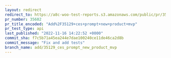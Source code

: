 ```yaml
---
layout: redirect
redirect_to: https://a8c-woo-test-reports.s3.amazonaws.com/public/pr/35602/api/index.html
pr_number: 35602
pr_title_encoded: "Add%2F35129+ces+prompt+new+product+mvp"
pr_test_type: api
last_published: "2022-11-16 14:22:52 +0000"
commit_sha: f7c5b71a45ea244e7dae100240ce11de46ca2d8b
commit_message: "Fix and add tests"
branch_name: add/35129_ces_prompt_new_product_mvp
---
```

